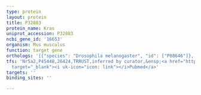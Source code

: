 ```yaml
---
type: protein
layout: protein
title: P32883
protein_name: Kras
uniprot_accession: P32883
ncbi_gene_id: '16653'
organism: Mus musculus
function: target gene
orthologs: '[{"species": "Drosophila melanogaster", "id": ["P08646"]}, {"species": "Caenorhabditis elegans", "id": ["P22981"]}, {"species": "Homo sapiens", "id": ["<a href=\"/protein/p01116\">P01116</a>"]}, {"species": "Rattus norvegicus", "id": ["P08644"]}]'
tfs: 'Nr5a2,P45448,26424,TRRUST,inferred by curator,&ensp;<a href="https://www.ncbi.nlm.nih.gov/pubmed/?term=23645620%5Buid%5D+OR+29087512%5Buid%5D"
  target="_blank"><i uk-icon="icon: link"></i>Pubmed</a>'
targets: ''
binding_sites: ''

---
```

